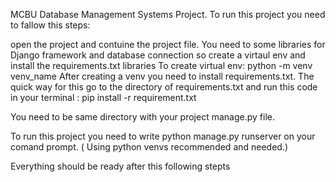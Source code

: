 MCBU Database Management Systems Project.
To run this project you need to fallow this steps:

open the project and contuine the project file.
You need to some libraries for Django framework and database connection so create a virtaul env and install the requirements.txt libraries
To create virtual env: python -m venv venv_name
After creating a venv you need to install requirements.txt. The quick way for this go to the directory of requirements.txt and run this code in your terminal : pip install -r requirement.txt


You need to be same directory with your project manage.py file.

To run this project you need to write python manage.py runserver on your comand prompt. ( Using python venvs recommended and needed.)




Everything should be ready after this following stepts
